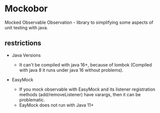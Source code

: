 # Mockobor

Mocked Observable Observation - library to simplifying some aspects of unit testing with java.




## restrictions

- Java Versions
  - It can't be compiled with java 16+, because of lombok (Compiled with java 8 it runs under java 16 without problems).

- EasyMock
  - If you mock observable with EasyMock and its listener registration methods (add/removeListener) have varargs, then it can be problematic.
  - EayMock does not run with Java 11+

